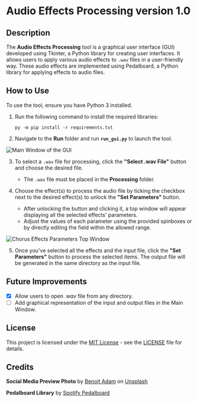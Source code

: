 # Audio Effects Processing version 1.0

## Description

The **Audio Effects Processing** tool is a graphical user interface (GUI) developed using Tkinter, a Python library for creating user interfaces. It allows users to apply various audio effects to `.wav` files in a user-friendly way. These audio effects are implemented using Pedalboard, a Python library for applying effects to audio files.

## How to Use

To use the tool, ensure you have Python 3 installed.

1. Run the following command to install the required libraries:
    ```
    py -m pip install -r requirements.txt
    ```

2. Navigate to the **Run** folder and run **`run_gui.py`** to launch the tool.

![Main Window of the GUI](https://github.com/konstakostov/Audio-Effects-Processing/assets/122868401/a387fce9-b71e-46e7-a110-80535c4b6dea)

3. To select a `.wav` file for processing, click the **"Select .wav File"** button and choose the desired file.
    - The `.wav` file must be placed in the **Processing** folder.

4. Choose the effect(s) to process the audio file by ticking the checkbox next to the desired effect(s) to unlock the **"Set Parameters"** button.
    - After unlocking the button and clicking it, a top window will appear displaying all the selected effects' parameters.
    - Adjust the values of each parameter using the provided spinboxes or by directly editing the field within the allowed range.

![Chorus Effects Parameters Top Window](https://github.com/konstakostov/Audio-Effects-Processing/assets/122868401/c3825c4f-a1ad-4945-9e4a-4e351898286c)

5. Once you've selected all the effects and the input file, click the **"Set Parameters"** button to process the selected items. The output file will be generated in the same directory as the input file.

## Future Improvements
- [x] Allow users to open _.wav_ file from any directory.
- [ ] Add graphical representation of the input and output files in the Main Window.

## License
This project is licensed under the [MIT License](https://opensource.org/licenses/MIT) - see the [LICENSE](https://github.com/konstakostov/Audio-Effects-Processing/blob/main/LICENSE) file for details.

## Credits
**Social Media Preview Photo** by <a href="https://unsplash.com/@benoit_adam?utm_content=creditCopyText&utm_medium=referral&utm_source=unsplash">Benoit Adam</a> on <a href="https://unsplash.com/photos/a-bunch-of-electronic-equipment-sitting-on-top-of-a-wooden-floor-cOT3PJee02w?utm_content=creditCopyText&utm_medium=referral&utm_source=unsplash">Unsplash</a>

**Pedalboard Library** by [Spotify Pedalboard](https://github.com/spotify/pedalboard?tab=readme-ov-file)

